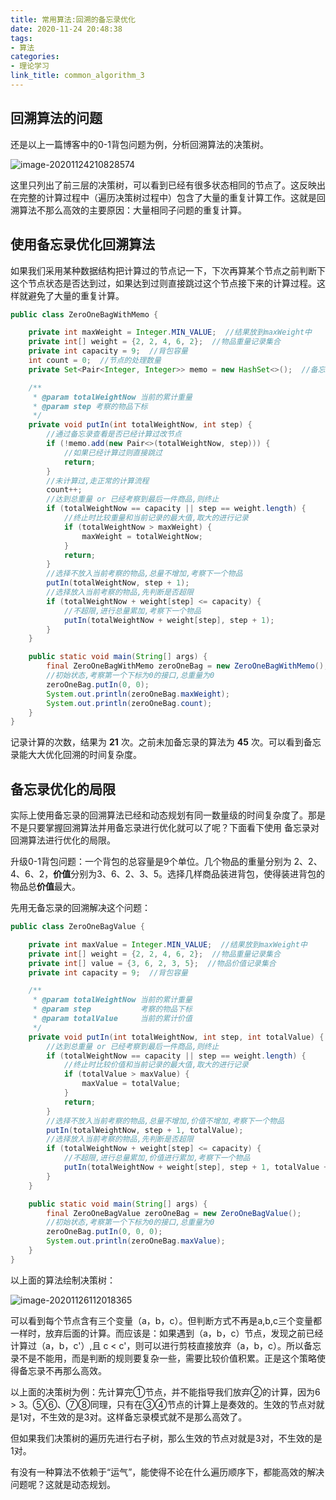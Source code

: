 ```yaml
---
title: 常用算法:回溯的备忘录优化
date: 2020-11-24 20:48:38
tags:
- 算法
categories:
- 理论学习
link_title: common_algorithm_3
---
```

## 回溯算法的问题

还是以上一篇博客中的0-1背包问题为例，分析回溯算法的决策树。

![image-20201124210828574](https://stonerivers.oss-cn-beijing.aliyuncs.com/QV16CFOOHEXP878YHHMB.png)

这里只列出了前三层的决策树，可以看到已经有很多状态相同的节点了。这反映出在完整的计算过程中（遍历决策树过程中）包含了大量的重复计算工作。这就是回溯算法不那么高效的主要原因：大量相同子问题的重复计算。
<!-- more -->
## 使用备忘录优化回溯算法

如果我们采用某种数据结构把计算过的节点记一下，下次再算某个节点之前判断下这个节点状态是否达到过，如果达到过则直接跳过这个节点接下来的计算过程。这样就避免了大量的重复计算。

```java
public class ZeroOneBagWithMemo {

    private int maxWeight = Integer.MIN_VALUE;  //结果放到maxWeight中
    private int[] weight = {2, 2, 4, 6, 2};  //物品重量记录集合
    private int capacity = 9;  //背包容量
    int count = 0;  //节点的处理数量
    private Set<Pair<Integer, Integer>> memo = new HashSet<>();  //备忘录

    /**
     * @param totalWeightNow 当前的累计重量
     * @param step 考察的物品下标
     */
    private void putIn(int totalWeightNow, int step) {
        //通过备忘录查看是否已经计算过改节点
        if (!memo.add(new Pair<>(totalWeightNow, step))) {
            //如果已经计算过则直接跳过
            return;
        }
        //未计算过,走正常的计算流程
        count++;
        //达到总重量 or 已经考察到最后一件商品,则终止
        if (totalWeightNow == capacity || step == weight.length) {
            //终止时比较重量和当前记录的最大值,取大的进行记录
            if (totalWeightNow > maxWeight) {
                maxWeight = totalWeightNow;
            }
            return;
        }
        //选择不放入当前考察的物品,总量不增加,考察下一个物品
        putIn(totalWeightNow, step + 1);
        //选择放入当前考察的物品,先判断是否超限
        if (totalWeightNow + weight[step] <= capacity) {
            //不超限,进行总量累加,考察下一个物品
            putIn(totalWeightNow + weight[step], step + 1);
        }
    }

    public static void main(String[] args) {
        final ZeroOneBagWithMemo zeroOneBag = new ZeroOneBagWithMemo();
        //初始状态,考察第一个下标为0的接口,总重量为0
        zeroOneBag.putIn(0, 0);
        System.out.println(zeroOneBag.maxWeight);
        System.out.println(zeroOneBag.count);
    }
}
```

记录计算的次数，结果为 **21** 次。之前未加备忘录的算法为 **45** 次。可以看到备忘录能大大优化回溯的时间复杂度。

## 备忘录优化的局限

实际上使用备忘录的回溯算法已经和动态规划有同一数量级的时间复杂度了。那是不是只要掌握回溯算法并用备忘录进行优化就可以了呢？下面看下使用 备忘录对回溯算法进行优化的局限。

升级0-1背包问题：一个背包的总容量是9个单位。几个物品的重量分别为 2、2、4、6、2，**价值**分别为3、6、2、3、5。选择几样商品装进背包，使得装进背包的物品总**价值**最大。

先用无备忘录的回溯解决这个问题：

```java
public class ZeroOneBagValue {

    private int maxValue = Integer.MIN_VALUE;  //结果放到maxWeight中
    private int[] weight = {2, 2, 4, 6, 2};  //物品重量记录集合
    private int[] value = {3, 6, 2, 3, 5};  //物品价值记录集合
    private int capacity = 9;  //背包容量

    /**
     * @param totalWeightNow 当前的累计重量
     * @param step           考察的物品下标
     * @param totalValue     当前的累计价值
     */
    private void putIn(int totalWeightNow, int step, int totalValue) {
        //达到总重量 or 已经考察到最后一件商品,则终止
        if (totalWeightNow == capacity || step == weight.length) {
            //终止时比较价值和当前记录的最大值,取大的进行记录
            if (totalValue > maxValue) {
                maxValue = totalValue;
            }
            return;
        }
        //选择不放入当前考察的物品,总量不增加,价值不增加,考察下一个物品
        putIn(totalWeightNow, step + 1, totalValue);
        //选择放入当前考察的物品,先判断是否超限
        if (totalWeightNow + weight[step] <= capacity) {
            //不超限,进行总量累加,价值进行累加,考察下一个物品
            putIn(totalWeightNow + weight[step], step + 1, totalValue + value[step]);
        }
    }

    public static void main(String[] args) {
        final ZeroOneBagValue zeroOneBag = new ZeroOneBagValue();
        //初始状态,考察第一个下标为0的接口,总重量为0
        zeroOneBag.putIn(0, 0, 0);
        System.out.println(zeroOneBag.maxValue);
    }
}
```

以上面的算法绘制决策树：

![image-20201126112018365](https://stonerivers.oss-cn-beijing.aliyuncs.com/XXYW6497S5IKLJ6IL86S.png)

可以看到每个节点含有三个变量（a，b，c）。但判断方式不再是a,b,c三个变量都一样时，放弃后面的计算。而应该是：如果遇到（a，b，c）节点，发现之前已经计算过（a，b，c'）,且 c < c'，则可以进行剪枝直接放弃（a，b，c）。所以备忘录不是不能用，而是判断的规则要复杂一些，需要比较价值积累。正是这个策略使得备忘录不再那么高效。

以上面的决策树为例：先计算完①节点，并不能指导我们放弃②的计算，因为6 > 3。⑤⑥、⑦⑧同理，只有在③④节点的计算上是奏效的。生效的节点对就是1对，不生效的是3对。这样备忘录模式就不是那么高效了。

但如果我们决策树的遍历先进行右子树，那么生效的节点对就是3对，不生效的是1对。

有没有一种算法不依赖于“运气”，能使得不论在什么遍历顺序下，都能高效的解决问题呢？这就是动态规划。